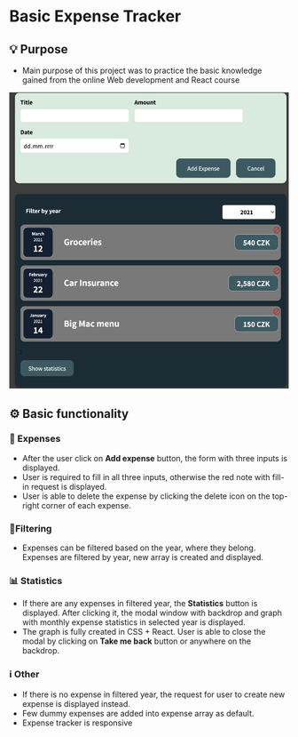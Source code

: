 # Basic Expense Tracker

## 💡 Purpose

- Main purpose of this project was to practice the basic knowledge gained from the online Web development and React course

<img src="./readme_img/expenseTracker.png" />

## ⚙️ Basic functionality

### 💸 Expenses

- After the user click on <b>Add expense</b> button, the form with three inputs is displayed.
- User is required to fill in all three inputs, otherwise the red note with fill-in request is displayed.
- User is able to delete the expense by clicking the delete icon on the top-right corner of each expense.

### 📍Filtering

- Expenses can be filtered based on the year, where they belong. Expenses are filtered by year, new array is created and displayed.

### 📊 Statistics

- If there are any expenses in filtered year, the <b>Statistics</b> button is displayed. After clicking it, the modal window with backdrop and graph with monthly expense statistics in selected year is displayed.
- The graph is fully created in CSS + React. User is able to close the modal by clicking on <b>Take me back</b> button or anywhere on the backdrop.

### ℹ️ Other

- If there is no expense in filtered year, the request for user to create new expense is displayed instead.
- Few dummy expenses are added into expense array as default.
- Expense tracker is responsive
